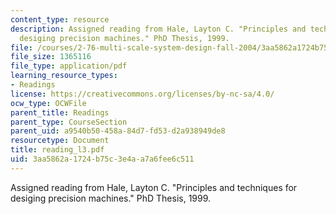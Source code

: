 ```yaml
---
content_type: resource
description: Assigned reading from Hale, Layton C. "Principles and techniques for
  desiging precision machines." PhD Thesis, 1999.
file: /courses/2-76-multi-scale-system-design-fall-2004/3aa5862a1724b75c3e4aa7a6fee6c511_reading_l3.pdf
file_size: 1365116
file_type: application/pdf
learning_resource_types:
- Readings
license: https://creativecommons.org/licenses/by-nc-sa/4.0/
ocw_type: OCWFile
parent_title: Readings
parent_type: CourseSection
parent_uid: a9540b50-458a-84d7-fd53-d2a938949de8
resourcetype: Document
title: reading_l3.pdf
uid: 3aa5862a-1724-b75c-3e4a-a7a6fee6c511
---
```

Assigned reading from Hale, Layton C. "Principles and techniques for desiging precision machines." PhD Thesis, 1999.